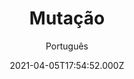 ---
id: '8e7ea970-68d6-4ca9-9791-67fe0528940a'
type: 'movie' # Filme, Série, Anime
title: "Mutação"
synopsis: ["Em Nova York uma epidemia disseminada por baratas mata cerca de mil crianças, sendo que nada consegue erradicar a doença. Susan Tyler (Mira Sorvino), uma cientista que recebe a ajuda do marido, cria a “Geração Judas”, uma mutação genética que, se colocada junto a outras baratas, elimina a praga. Após 3 anos Susan constata que as baratas modificadas, que deveriam durar apenas uma geração, continuam se reproduzindo, são do tamanho de um ser humano e se tornaram basicamente carnívoras. Assim, acompanhada de um pequeno grupo, ela desce nos subterrâneos da cidade e tenta deter os gigantescos insetos, antes que criem colônias por toda a metrópole.",
]
originalTitle: "Mimic"
date: '2021-04-05T17:54:52.000Z'
update: '2021-04-05T17:54:52.000Z'
releaseDate: '1997-08-22T03:00:00.000Z'
imdb:
  rating: '6' # 8.5
  id: '' # tt0470752
duration: '1h 45 Min'
trailer:
  urls: [
    '',
  ]
tags: ['1080p']
genre: ['Terror'] #
quality: 'BluRay' # BluRay, WEB-DL, HDTV, WEB-DL4K, WEB-DLe
format: 'Mkv' # MKV, MP4, TS
audio: 'Português, Inglês' # Dublado, Legendado, Dual Audio, Dub & Leg
subtitle: 'Português' # Português, inglês,
size: '2.04 GB' # 4.8 GB
audioQuality: 10
videoQuality: 10
directors: []
#  - name: 'Lana Wachowski'
#    image: ''
#  - name: 'Lilly Wachowski'
#    image: ''
cast: []
#  - name: 'Keanu Reeves'
#    image: ''
#    characterName: 'Neo'
writers: []
#  - name: ''
#    image: ''
maturityRating:
  age: '' # L , 10, 12, 14, 16, 18
  topics: [''] # Violence, Illegal drugs, Inappropriate Language, Legal Drugs, Sexual Content, Extreme Violence
###########################################
download:
  
  - url: 'magnet:?xt=urn:btih:def8592abfd0c0b529138ea497a579dceb28ebab&dn=Muta%c3%a7%c3%a3o%201997%20-Vers%c3%a3o%20do%20Cinema%20(1080p)&tr=udp%3a%2f%2ftracker.opentrackr.org%3a1337%2fannounce&tr=udp%3a%2f%2ftracker.openbittorrent.com%3a80%2fannounce&tr=udp%3a%2f%2ftracker.trackerfix.com%3a80%2fannounce&tr=udp%3a%2f%2ftracker.coppersurfer.tk%3a6969%2fannounce&tr=udp%3a%2f%2ftracker.leechers-paradise.org%3a6969%2fannounce&tr=udp%3a%2f%2feddie4.nl%3a6969%2fannounce&tr=udp%3a%2f%2fp4p.arenabg.com%3a1337%2fannounce&tr=udp%3a%2f%2fexplodie.org%3a6969%2fannounce&tr=udp%3a%2f%2fzer0day.ch%3a1337%2fannounce'
    resolution: '1080p' # 720p, 1080p, 4K,
    audio: 'Dual Áudio' # Dublado, Legendado, Dual Audio
    size: '' # 4.8 GB
    quality: '' # BluRay, WEB-DL
    format: '' # MKV
images:
  cover: '/assets/movies/mutacao.jpg'
  background: '/assets/movies/'
---